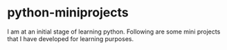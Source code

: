 # python-miniprojects


I am at an initial stage of learning python.
Following are some mini projects that I have developed for learning purposes.
